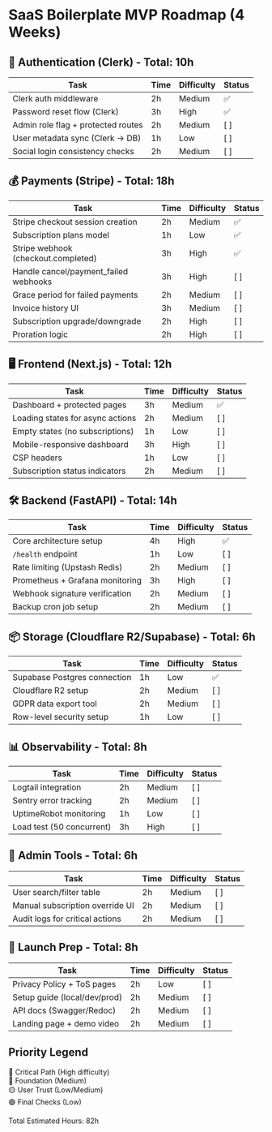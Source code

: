 # SaaS Boilerplate MVP Roadmap (4 Weeks)

## 🔐 Authentication (Clerk) - Total: 10h
| Task                              | Time | Difficulty | Status |
|-----------------------------------|------|------------|--------|
| Clerk auth middleware             | 2h   | Medium     | ✅    |
| Password reset flow (Clerk)    | 3h   | High          | ✅    |
| Admin role flag + protected routes| 2h   | Medium     | [ ]    |
| User metadata sync (Clerk → DB)   | 1h   | Low        | [ ]    |
| Social login consistency checks   | 2h   | Medium     | [ ]    |

## 💰 Payments (Stripe) - Total: 18h
| Task                              | Time | Difficulty | Status |
|-----------------------------------|------|------------|--------|
| Stripe checkout session creation  | 2h   | Medium     | ✅     |
| Subscription plans model          | 1h   | Low        | ✅     |
| Stripe webhook (checkout.completed)| 3h  | High       | ✅     |
| Handle cancel/payment_failed webhooks | 3h | High    | [ ]     |
| Grace period for failed payments  | 2h   | Medium     | [ ]    |
| Invoice history UI                | 3h   | Medium     | [ ]    |
| Subscription upgrade/downgrade    | 2h   | High       | [ ]    |
| Proration logic                   | 2h   | High       | [ ]    |

## 🖥️ Frontend (Next.js) - Total: 12h
| Task                              | Time | Difficulty | Status |
|-----------------------------------|------|------------|--------|
| Dashboard + protected pages       | 3h   | Medium     | ✅     |
| Loading states for async actions  | 2h   | Medium     | [ ]    |
| Empty states (no subscriptions)   | 1h   | Low        | [ ]    |
| Mobile-responsive dashboard       | 3h   | High       | [ ]    |
| CSP headers                       | 1h   | Low        | [ ]    |
| Subscription status indicators    | 2h   | Medium     | [ ]    |

## 🛠️ Backend (FastAPI) - Total: 14h
| Task                              | Time | Difficulty | Status |
|-----------------------------------|------|------------|--------|
| Core architecture setup           | 4h   | High       | ✅     |
| `/health` endpoint                | 1h   | Low        | [ ]    |
| Rate limiting (Upstash Redis)     | 2h   | Medium     | [ ]    |
| Prometheus + Grafana monitoring   | 3h   | High       | [ ]    |
| Webhook signature verification    | 2h   | Medium     | [ ]    |
| Backup cron job setup             | 2h   | Medium     | [ ]    |

## 📦 Storage (Cloudflare R2/Supabase) - Total: 6h
| Task                              | Time | Difficulty | Status |
|-----------------------------------|------|------------|--------|
| Supabase Postgres connection      | 1h   | Low        | ✅     |
| Cloudflare R2 setup               | 2h   | Medium     | [ ]    |
| GDPR data export tool             | 2h   | Medium     | [ ]    |
| Row-level security setup          | 1h   | Low        | [ ]    |

## 📊 Observability - Total: 8h
| Task                              | Time | Difficulty | Status |
|-----------------------------------|------|------------|--------|
| Logtail integration               | 2h   | Medium     | [ ]    |
| Sentry error tracking             | 2h   | Medium     | [ ]    |
| UptimeRobot monitoring            | 1h   | Low        | [ ]    |
| Load test (50 concurrent)         | 3h   | High       | [ ]    |

## 🛂 Admin Tools - Total: 6h
| Task                              | Time | Difficulty | Status |
|-----------------------------------|------|------------|--------|
| User search/filter table          | 2h   | Medium     | [ ]    |
| Manual subscription override UI   | 2h   | Medium     | [ ]    |
| Audit logs for critical actions   | 2h   | Medium     | [ ]    |

## 🚀 Launch Prep - Total: 8h
| Task                              | Time | Difficulty | Status |
|-----------------------------------|------|------------|--------|
| Privacy Policy + ToS pages        | 2h   | Low        | [ ]    |
| Setup guide (local/dev/prod)      | 2h   | Medium     | [ ]    |
| API docs (Swagger/Redoc)          | 2h   | Medium     | [ ]    |
| Landing page + demo video         | 2h   | Medium     | [ ]    |

## Priority Legend
🔴 Critical Path (High difficulty)  
🔵 Foundation (Medium)  
🟡 User Trust (Low/Medium)  
🟢 Final Checks (Low)

Total Estimated Hours: 82h